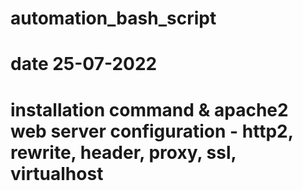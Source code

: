 # automation_bash_script

# date 25-07-2022
# installation command & apache2 web server configuration - http2, rewrite, header, proxy, ssl, virtualhost
